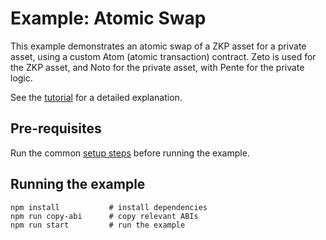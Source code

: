 # Example: Atomic Swap

This example demonstrates an atomic swap of a ZKP asset for a private asset, using a custom Atom (atomic transaction) contract. Zeto is used for the ZKP asset, and Noto for the private asset, with Pente for the private logic.

See the [tutorial](https://lf-decentralized-trust-labs.github.io/paladin/head/tutorials/atomic-swap/) for a detailed explanation.

## Pre-requisites

Run the common [setup steps](../README.md) before running the example.

## Running the example

```shell
npm install           # install dependencies
npm run copy-abi      # copy relevant ABIs
npm run start         # run the example
```
